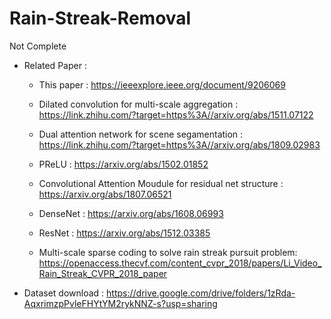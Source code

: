 # Rain-Streak-Removal

Not Complete

* Related Paper :

   * This paper : https://ieeexplore.ieee.org/document/9206069
   
   * Dilated convolution for multi-scale aggregation : https://link.zhihu.com/?target=https%3A//arxiv.org/abs/1511.07122
   
   * Dual attention network for scene segamentation : https://link.zhihu.com/?target=https%3A//arxiv.org/abs/1809.02983
   
   * PReLU : https://arxiv.org/abs/1502.01852

   * Convolutional Attention Moudule for residual net structure : https://arxiv.org/abs/1807.06521

   * DenseNet : https://arxiv.org/abs/1608.06993

   * ResNet : https://arxiv.org/abs/1512.03385

   * Multi-scale sparse coding to solve rain streak pursuit problem: https://openaccess.thecvf.com/content_cvpr_2018/papers/Li_Video_Rain_Streak_CVPR_2018_paper


* Dataset download : https://drive.google.com/drive/folders/1zRda-AqxrimzpPvleFHYtYM2rykNNZ-s?usp=sharing
